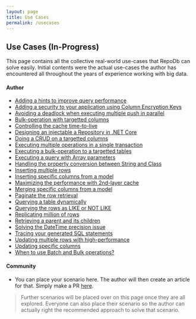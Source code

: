 ```yaml
---
layout: page
title: Use Cases
permalink: /usecases
---
```


## Use Cases (In-Progress)

This page contains all the collective real-world use-cases that RepoDb can solve easily. Initial contents were the actual use-cases the author has encountered all throughout the years of experience working with big data.

#### Author

- [Adding a hints to improve query performance]()
- [Adding a security to your application using Column Encryption Keys]()
- [Avoiding a deadlock when executing multiple push in parallel]()
- [Bulk-operation with targetted columns]()
- [Controlling the cache time-to-live]()
- [Designing an injectable a Repository in .NET Core]()
- [Doing a CRUD on a targetted columns]()
- [Executing multiple operations in a single transaction]()
- [Executing a bulk-operation to a targetted tables]()
- [Executing a query with Array parameters]()
- [Handling the property conversion between String and Class]()
- [Inserting multiple rows]()
- [Inserting specific columns from a model]()
- [Maximizing the performance with 2nd-layer cache]()
- [Merging specific columns from a model]()
- [Paginate the row retrieval]()
- [Querying a table dynamically]()
- [Querying the rows as LIKE or NOT LIKE]()
- [Replicating million of rows]()
- [Retrieving a parent and its children]()
- [Solving the DateTime precision issue]()
- [Tracing your generated SQL statements]()
- [Updating multiple rows with high-performance]()
- [Updating specific columns]()
- [When to use Batch and Bulk operations?]()

#### Community

- You can place your scenario here. The author will then create an article for that. Simply make a PR [here](https://github.com/mikependon/RepoDb.NET/blob/master/pages/usecases.md).

> Further scenarios will be placed over on this page once they are all explored. Everyone can also place their scenario so the author can actually right the recommended approach to solve that scenario.
